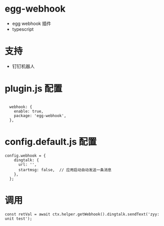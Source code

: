 # egg-webhook

- egg webhook 插件
- typescript

# 支持

- 钉钉机器人

# plugin.js 配置

```

  webhook: {
    enable: true,
    package: 'egg-webhook',
  },
```

# config.default.js 配置

```
config.webhook = {
    dingtalk: {
      url: '',
      startmsg: false,  // 应用启动自动发送一条消息
    },
  };

```

# 调用

```
const retVal = await ctx.helper.getWebhook().dingtalk.sendText('zyy: unit test');
```
